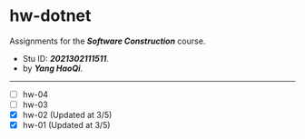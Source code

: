 # hw-dotnet
Assignments for the ***Software Construction*** course. 
- Stu ID: ***2021302111511***. 
- by ***Yang HaoQi***.
---
- [ ] hw-04
- [ ] hw-03
- [x] hw-02 (Updated at 3/5)
- [x] hw-01 (Updated at 3/5)
